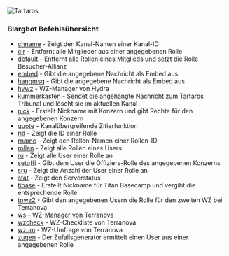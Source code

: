 
![Tartaros](https://dub01pap001files.storage.live.com/y4mN8LhKfmiHo_Oe1OcswZGt-X2cgTmIvLKdj4lCM1QOklytp4RfwtfH1iS7Nl0Mr7zRfekztAkI7MQN_dYmpiCVesdYKSNct_F49DlhZJkYnnuNxni7JSSHLFDPvRn9Ko1l06eQ8BKQyRUvjd3sIwjnbm5RKysvIUSv3toEjdYJV6SJfASzo2TdnC3Gha5L_Ke?width=510&height=508&cropmode=none)

### Blargbot Befehlsübersicht


* [chname](Doku/chname.md) - Zeigt den Kanal-Namen einer Kanal-ID
* [clr](Doku/clr.md) - Entfernt alle Mitglieder aus einer angegebenen Rolle
* [default](Doku/default.md) - Entfernt alle Rollen eines Mitglieds und setzt die Rolle Besucher-Allianz
* [embed](Doku/embed.md) - Gibt die angegebene Nachricht als Embed aus
* [hangmsg](Doku/hangmsg.md) - Gibt die angegebene Nachricht als Embed aus
* [hywz](Doku/hywz.md) - WZ-Manager von Hydra
* [kummerkasten](Doku/kummerkasten.md) - Sendet die angehängte Nachricht zum Tartaros Tribunal und löscht sie im aktuellen Kanal
* [nick](Doku/nick.md) - Erstellt Nickname mit Konzern und gibt Rechte für den angegebenen Konzern
* [quote](Doku/quote.md) - Kanalübergreifende Zitierfunktion
* [rid](Doku/rid.md) - Zeigt die ID einer Rolle
* [rname](Doku/rname.md) - Zeigt den Rollen-Namen einer Rollen-ID
* [rollen](Doku/rollen.md) - Zeigt alle Rollen eines Users
* [ru](Doku/ru.md) - Zeigt alle User einer Rolle an
* [setoffi](Doku/setoffi.md) - Gibt dem User die Offiziers-Rolle des angegebenen Konzerns
* [sru](Doku/sru.md) - Zeigt die Anzahl der User einer Rolle an
* [stat](Doku/stat.md) - Zeigt den Serverstatus
* [tibase](Doku/tibase) - Erstellt Nickname für Titan Basecamp und vergibt die entsprechende Rolle
* [tnwz2](Doku/tnwz2.md) - Gibt den angegebenen Usern die Rolle für den zweiten WZ bei Terranova
* [ws](Doku/ws.md) - WZ-Manager von Terranova
* [wzcheck](Doku/wzcheck.md) - WZ-Checkliste von Terranova
* [wzum](Doku/wzum.md) - WZ-Umfrage von Terranova
* [zugen](Doku/zugen.md) - Der Zufallsgenerator ermittelt einen User aus einer angegebenen Rolle


